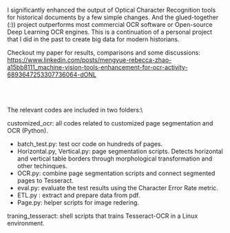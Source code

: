 
I significantly enhanced the output of Optical Character Recognition tools for historical documents by a few simple changes. And the glued-together (:)) project outperforms most commercial OCR software or Open-source Deep Learning OCR engines.  This is a continuation of a personal project that I did in the past to create big data for modern historians.


Checkout my paper for results, comparisons and some discussions:
https://www.linkedin.com/posts/mengyue-rebecca-zhao-a15bb8111_machine-vision-tools-enhancement-for-ocr-activity-6893647253307736064-dONL




\
\
\
The relevant codes are included in two folders:\

customized_ocr: all codes related to customized page segmentation and OCR (Python). 
* batch_test.py: test ocr code on hundreds of pages.
* Horizontal.py, Vertical.py: page segmentation scripts. Detects horizontal and vertical table borders through morphological transformation and other techinques. 
* OCR.py: combine page segmentation scripts and connect segmented pages to Tesseract. 
* eval.py: evaluate the test results using the Character Error Rate metric.
* ETL.py : extract and prepare data from pdf. 
* Page.py: helper scripts for image redering. 

traning_tesseract: shell scripts that trains Tesseract-OCR in a Linux environment. 

